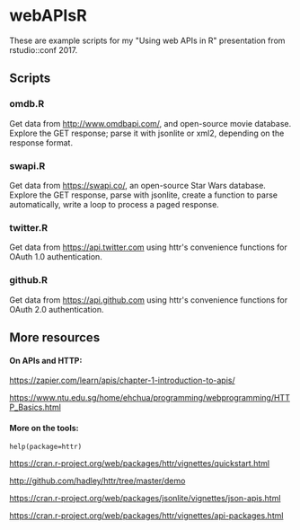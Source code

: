 # webAPIsR
These are example scripts for my "Using web APIs in R" presentation from rstudio::conf 2017.

## Scripts
### omdb.R
Get data from http://www.omdbapi.com/, and open-source movie database.  Explore the GET response; parse it with jsonlite or xml2, depending on the response format.

### swapi.R
Get data from https://swapi.co/, an open-source Star Wars database.  Explore the GET response, parse with jsonlite, create a function to parse automatically, write a loop to process a paged response.

### twitter.R
Get data from https://api.twitter.com using httr's convenience functions for OAuth 1.0 authentication.

### github.R
Get data from https://api.github.com using httr's convenience functions for OAuth 2.0 authentication.

## More resources
#### On APIs and HTTP: 
https://zapier.com/learn/apis/chapter-1-introduction-to-apis/

https://www.ntu.edu.sg/home/ehchua/programming/webprogramming/HTTP_Basics.html

#### More on the tools:
`help(package=httr)`

https://cran.r-project.org/web/packages/httr/vignettes/quickstart.html

http://github.com/hadley/httr/tree/master/demo

https://cran.r-project.org/web/packages/jsonlite/vignettes/json-apis.html

https://cran.r-project.org/web/packages/httr/vignettes/api-packages.html
